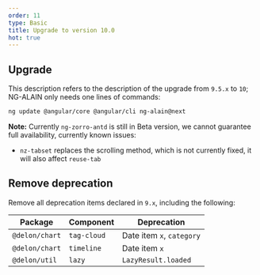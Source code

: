 ```yaml
---
order: 11
type: Basic
title: Upgrade to version 10.0
hot: true
---
```


## Upgrade

This description refers to the description of the upgrade from `9.5.x` to `10`; NG-ALAIN only needs one lines of commands:

```bash
ng update @angular/core @angular/cli ng-alain@next
```

**Note:** Currently `ng-zorro-antd` is still in Beta version, we cannot guarantee full availability, currently known issues:

- `nz-tabset` replaces the scrolling method, which is not currently fixed, it will also affect `reuse-tab`

## Remove deprecation

Remove all deprecation items declared in `9.x`, including the following:

| Package | Component | Deprecation |
|---|----|-----|
| `@delon/chart` | `tag-cloud` | Date item `x`, `category` |
| `@delon/chart` | `timeline` | Date item `x` |
| `@delon/util` | `lazy` | `LazyResult.loaded` |

